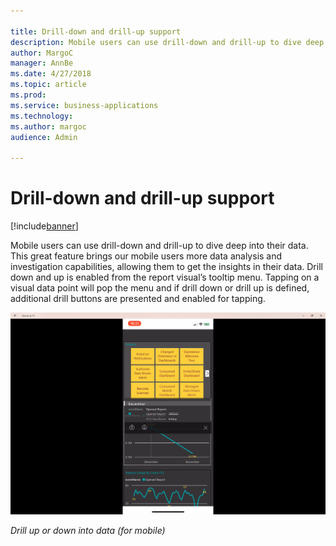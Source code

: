```yaml
---

title: Drill-down and drill-up support
description: Mobile users can use drill-down and drill-up to dive deep into their data.
author: MargoC
manager: AnnBe
ms.date: 4/27/2018
ms.topic: article
ms.prod: 
ms.service: business-applications
ms.technology: 
ms.author: margoc
audience: Admin

---
```

#  Drill-down and drill-up support




[!include[banner](../../../includes/banner.md)]

Mobile users can use drill-down and drill-up to dive deep into their data. This great feature
brings our mobile users more data analysis and investigation capabilities,
allowing them to get the insights in their data. Drill down and up is enabled
from the report visual’s tooltip menu. Tapping on a visual data point will pop
the menu and if drill down or drill up is defined, additional drill buttons are
presented and enabled for tapping.

![A mobile screenshot demonstrating how a user can drill up or down into data](media/drill-down-drill-up-support-1.png "A mobile screenshot demonstrating how a user can drill up or down into data")
<!-- Picture 2 -->


*Drill up or down into data (for mobile)*

